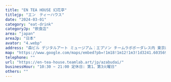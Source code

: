 ```yaml
---
title: "EN TEA HOUSE 幻花亭"
titlejp: "エン　ティーハウス"
date: "2024-03-01"
category: "eat-drink"
categoryJp: "飲食店"
area: "japan"
areaJp: "日本"
avator: "4.webp"
address: "森ビル デジタルアート ミュージアム：エプソン チームラボボーダレス内 東京都港区麻布台1-2-4 麻布台ヒルズ ガーデンプラザB B1"
map: "https://www.google.com/maps/embed?pb=!1m18!1m12!1m3!1d3241.603569262999!2d139.7383313392522!3d35.66213763113833!2m3!1f0!2f0!3f0!3m2!1i1024!2i768!4f13.1!3m3!1m2!1s0x601889fad49a9443%3A0x5831aba3288d2651!2z5qOu44OT44OrIOODh-OCuOOCv-ODq-OCouODvOODiCDjg5_jg6Xjg7zjgrjjgqLjg6DvvJrjgqjjg5fjgr3jg7Mg44OB44O844Og44Op44Oc44Oc44O844OA44Os44K5!5e0!3m2!1sja!2sus!4v1709272699891!5m2!1sja!2sus"
telephone: ""
url: "https://en-tea-house.teamlab.art/jp/azabudai/"
businessHour: "10:30 ~ 21:00 定休日: 第1、第3火曜日"
others: ""
---
```

